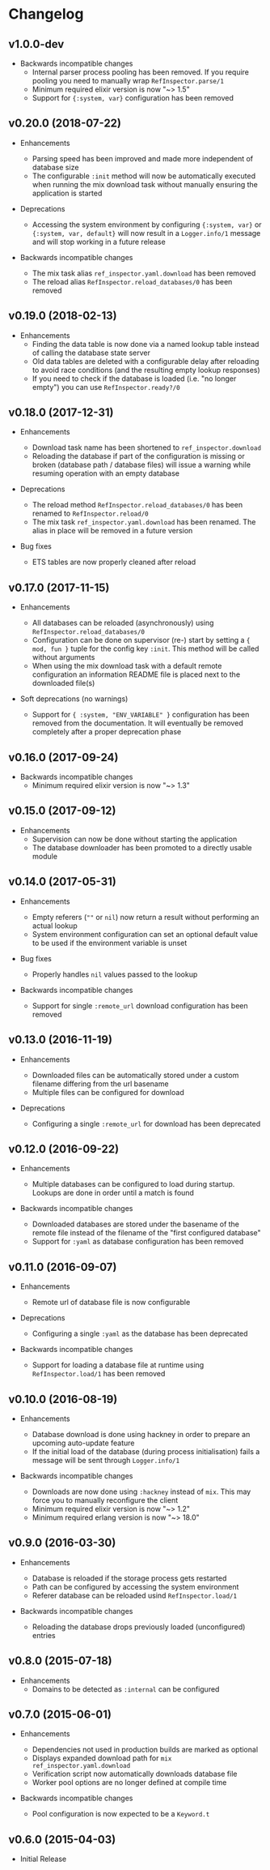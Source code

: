 # Changelog

## v1.0.0-dev

- Backwards incompatible changes
    - Internal parser process pooling has been removed. If you require pooling
      you need to manually wrap `RefInspector.parse/1`
    - Minimum required elixir version is now "~> 1.5"
    - Support for `{:system, var}` configuration has been removed

## v0.20.0 (2018-07-22)

- Enhancements
    - Parsing speed has been improved and made more independent of database size
    - The configurable `:init` method will now be automatically executed when
      running the mix download task without manually ensuring the application
      is started

- Deprecations
    - Accessing the system environment by configuring `{:system, var}` or
      `{:system, var, default}` will now result in a `Logger.info/1` message
      and will stop working in a future release

- Backwards incompatible changes
    - The mix task alias `ref_inspector.yaml.download` has been removed
    - The reload alias `RefInspector.reload_databases/0` has been removed

## v0.19.0 (2018-02-13)

- Enhancements
    - Finding the data table is now done via a named lookup table instead
      of calling the database state server
    - Old data tables are deleted with a configurable delay after reloading
      to avoid race conditions (and the resulting empty lookup responses)
    - If you need to check if the database is loaded (i.e. "no longer empty")
      you can use `RefInspector.ready?/0`

## v0.18.0 (2017-12-31)

- Enhancements
    - Download task name has been shortened to `ref_inspector.download`
    - Reloading the database if part of the configuration is missing or broken
      (database path / database files) will issue a warning while resuming
      operation with an empty database

- Deprecations
    - The reload method `RefInspector.reload_databases/0` has been renamed
      to `RefInspector.reload/0`
    - The mix task `ref_inspector.yaml.download` has been renamed. The
      alias in place will be removed in a future version

- Bug fixes
    - ETS tables are now properly cleaned after reload

## v0.17.0 (2017-11-15)

- Enhancements
    - All databases can be reloaded (asynchronously) using
      `RefInspector.reload_databases/0`
    - Configuration can be done on supervisor (re-) start by setting a
      `{ mod, fun }` tuple for the config key `:init`. This method will be
      called without arguments
    - When using the mix download task with a default remote configuration an
      information README file is placed next to the downloaded file(s)

- Soft deprecations (no warnings)
    - Support for `{ :system, "ENV_VARIABLE" }` configuration has been
      removed from the documentation. It will eventually be removed completely
      after a proper deprecation phase

## v0.16.0 (2017-09-24)

- Backwards incompatible changes
    - Minimum required elixir version is now "~> 1.3"

## v0.15.0 (2017-09-12)

- Enhancements
    - Supervision can now be done without starting the application
    - The database downloader has been promoted to a directly usable module

## v0.14.0 (2017-05-31)

- Enhancements
    - Empty referers (`""` or `nil`) now return a result without performing
      an actual lookup
    - System environment configuration can set an optional default value
      to be used if the environment variable is unset

- Bug fixes
    - Properly handles `nil` values passed to the lookup

- Backwards incompatible changes
    - Support for single `:remote_url` download configuration has been removed

## v0.13.0 (2016-11-19)

- Enhancements
    - Downloaded files can be automatically stored under a custom filename
      differing from the url basename
    - Multiple files can be configured for download

- Deprecations
    - Configuring a single `:remote_url` for download has been deprecated

## v0.12.0 (2016-09-22)

- Enhancements
    - Multiple databases can be configured to load during startup.
      Lookups are done in order until a match is found

- Backwards incompatible changes
    - Downloaded databases are stored under the basename of the remote file
      instead of the filename of the "first configured database"
    - Support for `:yaml` as database configuration has been removed

## v0.11.0 (2016-09-07)

- Enhancements
    - Remote url of database file is now configurable

- Deprecations
    - Configuring a single `:yaml` as the database has been deprecated

- Backwards incompatible changes
    - Support for loading a database file at runtime
      using `RefInspector.load/1` has been removed

## v0.10.0 (2016-08-19)

- Enhancements
    - Database download is done using hackney in order to prepare an
      upcoming auto-update feature
    - If the initial load of the database (during process initialisation)
      fails a message will be sent through `Logger.info/1`

- Backwards incompatible changes
    - Downloads are now done using `:hackney` instead of `mix`. This may force
      you to manually reconfigure the client
    - Minimum required elixir version is now "~> 1.2"
    - Minimum required erlang version is now "~> 18.0"

## v0.9.0 (2016-03-30)

- Enhancements
    - Database is reloaded if the storage process gets restarted
    - Path can be configured by accessing the system environment
    - Referer database can be reloaded usind `RefInspector.load/1`

- Backwards incompatible changes
    - Reloading the database drops previously loaded (unconfigured) entries

## v0.8.0 (2015-07-18)

- Enhancements
    - Domains to be detected as `:internal` can be configured

## v0.7.0 (2015-06-01)

- Enhancements
    - Dependencies not used in production builds are marked as optional
    - Displays expanded download path for `mix ref_inspector.yaml.download`
    - Verification script now automatically downloads database file
    - Worker pool options are no longer defined at compile time

- Backwards incompatible changes
    - Pool configuration is now expected to be a `Keyword.t`

## v0.6.0 (2015-04-03)

- Initial Release
